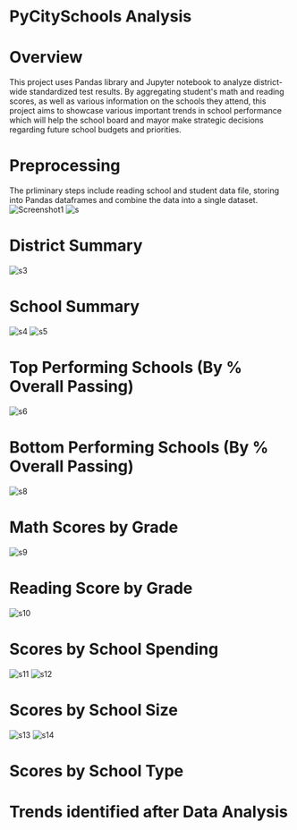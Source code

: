 # PyCitySchools Analysis
# Overview
This project uses Pandas library and Jupyter notebook to analyze district-wide standardized test results.
By aggregating student's math and reading scores, as well as various information on the schools they attend,
this project aims to showcase various important trends in school performance which will help the school board
and mayor make strategic decisions regarding future school budgets and priorities.

# Preprocessing 
The prliminary steps include reading school and student data file, storing into Pandas dataframes and combine the data into
a single dataset.
![Screenshot1](https://user-images.githubusercontent.com/64758297/103396410-c016da00-4af8-11eb-9f49-28b9615652cf.PNG)
![s](https://user-images.githubusercontent.com/64758297/103396708-4da6f980-4afa-11eb-8f09-abf9b5ce60e0.PNG)

# District Summary
![s3](https://user-images.githubusercontent.com/64758297/103411489-e1e28200-4b35-11eb-88a0-1676662ba21b.PNG)

# School Summary
![s4](https://user-images.githubusercontent.com/64758297/103411662-c6c44200-4b36-11eb-8852-32b8e9428820.PNG)
![s5](https://user-images.githubusercontent.com/64758297/103411693-f115ff80-4b36-11eb-9601-a8d127294e4a.PNG)

# Top Performing Schools (By % Overall Passing)
![s6](https://user-images.githubusercontent.com/64758297/103412288-fb85c880-4b39-11eb-8d9f-4976f68be661.PNG)

# Bottom Performing Schools (By % Overall Passing)
![s8](https://user-images.githubusercontent.com/64758297/103412297-02144000-4b3a-11eb-99d3-af7f3c78757e.PNG)

# Math Scores by Grade
![s9](https://user-images.githubusercontent.com/64758297/103412542-3c321180-4b3b-11eb-9df9-a6b8aba1b9dd.PNG)

# Reading Score by Grade
![s10](https://user-images.githubusercontent.com/64758297/103412543-3ccaa800-4b3b-11eb-9fcb-b5630935a940.PNG)

# Scores by School Spending
![s11](https://user-images.githubusercontent.com/64758297/103412544-3ccaa800-4b3b-11eb-9444-33ed3c421733.PNG)
![s12](https://user-images.githubusercontent.com/64758297/103412623-b8c4f000-4b3b-11eb-94b0-277b3d21d287.PNG)

# Scores by School Size
![s13](https://user-images.githubusercontent.com/64758297/103412833-ae572600-4b3c-11eb-92b3-bfd34482de32.PNG)
![s14](https://user-images.githubusercontent.com/64758297/103412834-ae572600-4b3c-11eb-91af-3cd7f99ab1be.PNG)

# Scores by School Type

# Trends identified after Data Analysis







